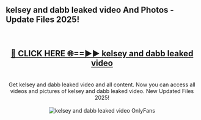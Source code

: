 <h2>kelsey and dabb leaked video And Photos - Update Files 2025!</h2>
<br>
<div align="center">
<h2><a href="https://betterlinks.top/A2PfLJ" rel="nofollow">🔴 CLICK HERE 🌐==►► kelsey and dabb leaked video</a></h2>
<br>
Get kelsey and dabb leaked video and all content. Now you can access all videos and pictures of kelsey and dabb leaked video. New Updated Files 2025!
<br>
<br>
<a href="https://betterlinks.top/A2PfLJ" rel="nofollow" data-target="animated-image.originalLink"><img src="https://i.imgur.com/dJHk4Zq.gif" alt="kelsey and dabb leaked video OnlyFans" style="max-width: 100%; display: inline-block;" data-target="animated-image.originalImage"></a>
</div>
<br>